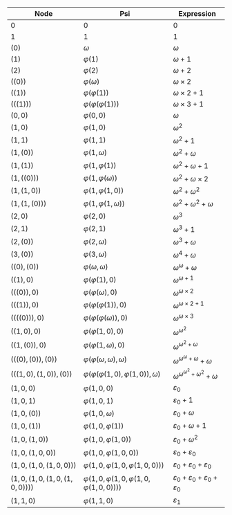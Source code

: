 | Node                                | Psi                                     | Expression              |
|-------------------------------------|-----------------------------------------|-------------------------|
| $0$                                 | $0$                                     | $0$                     |
| $1$                                 | $1$                                     | $1$                     |
| $(0)$                               | $ω$                                     | $ω$                     |
| $(1)$                               | $φ(1)$                                  | $ω + 1$                 |
| $(2)$                               | $φ(2)$                                  | $ω + 2$                 |
| $((0))$                             | $φ(ω)$                                  | $ω × 2$                 |
| $((1))$                             | $φ(φ(1))$                               | $ω × 2 + 1$             |
| $(((1)))$                           | $φ(φ(φ(1)))$                            | $ω × 3 + 1$             |
| $(0, 0)$                            | $φ(0, 0)$                               | $ω$                     |
| $(1, 0)$                            | $φ(1, 0)$                               | $ω^2$                   |
| $(1, 1)$                            | $φ(1, 1)$                               | $ω^2 + 1$               |
| $(1, (0))$                          | $φ(1, ω)$                               | $ω^2 + ω$               |
| $(1, (1))$                          | $φ(1, φ(1))$                            | $ω^2 + ω + 1$           |
| $(1, ((0)))$                        | $φ(1, φ(ω))$                            | $ω^2 + ω × 2$           |
| $(1, (1, 0))$                       | $φ(1, φ(1, 0))$                         | $ω^2 + ω^2$             |
| $(1, (1, (0)))$                     | $φ(1, φ(1, ω))$                         | $ω^2 + ω^2 + ω$         |
| $(2, 0)$                            | $φ(2, 0)$                               | $ω^3$                   |
| $(2, 1)$                            | $φ(2, 1)$                               | $ω^3 + 1$               |
| $(2, (0))$                          | $φ(2, ω)$                               | $ω^3 + ω$               |
| $(3, (0))$                          | $φ(3, ω)$                               | $ω^4 + ω$               |
| $((0), (0))$                        | $φ(ω, ω)$                               | $ω^ω + ω$               |
| $((1), 0)$                          | $φ(φ(1), 0)$                            | $ω^{ω + 1}$             |
| $(((0)), 0)$                        | $φ(φ(ω), 0)$                            | $ω^{ω × 2}$             |
| $(((1)), 0)$                        | $φ(φ(φ(1)), 0)$                         | $ω^{ω × 2 + 1}$         |
| $((((0))), 0)$                      | $φ(φ(φ(ω)), 0)$                         | $ω^{ω × 3}$             |
| $((1, 0), 0)$                       | $φ(φ(1, 0), 0)$                         | $ω^{ω^2}$               |
| $((1, (0)), 0)$                     | $φ(φ(1, ω), 0)$                         | $ω^{ω^2 + ω}$           |
| $(((0), (0)), (0))$                 | $φ(φ(ω, ω), ω)$                         | $ω^{ω^ω + ω} + ω$       |
| $(((1, 0), (1, 0)), (0))$           | $φ(φ(φ(1, 0), φ(1, 0)), ω)$             | $ω^{ω^{ω^2} + ω^2} + ω$ |
| $(1, 0, 0)$                         | $φ(1, 0, 0)$                            | $ε_0$                   |
| $(1, 0, 1)$                         | $φ(1, 0, 1)$                            | $ε_0 + 1$               |
| $(1, 0, (0))$                       | $φ(1, 0, ω)$                            | $ε_0 + ω$               |
| $(1, 0, (1))$                       | $φ(1, 0, φ(1))$                         | $ε_0 + ω + 1$           |
| $(1, 0, (1, 0))$                    | $φ(1, 0, φ(1, 0))$                      | $ε_0 + ω^2$             |
| $(1, 0, (1, 0, 0))$                 | $φ(1, 0, φ(1, 0, 0))$                   | $ε_0 + ε_0$             |
| $(1, 0, (1, 0, (1, 0, 0)))$         | $φ(1, 0, φ(1, 0, φ(1, 0, 0)))$          | $ε_0 + ε_0 + ε_0$       |
| $(1, 0, (1, 0, (1, 0, (1, 0, 0))))$ | $φ(1, 0, φ(1, 0, φ(1, 0, φ(1, 0, 0))))$ | $ε_0 + ε_0 + ε_0 + ε_0$ |
| $(1, 1, 0)$                         | $φ(1, 1, 0)$                            | $ε_1$                   |
